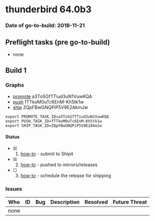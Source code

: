 # thunderbird 64.0b3

### Date of go-to-build: 2018-11-21

## Preflight tasks (pre go-to-build)
- none

## Build 1  

### Graphs
* [promote](https://tools.taskcluster.net/push-inspector/#/a3ToSGfTTiud3uN1VuwKQA) a3ToSGfTTiud3uN1VuwKQA
* [push](https://tools.taskcluster.net/push-inspector/#/fTTkoM0uTc6EnM-Kh5tk1w) fTTkoM0uTc6EnM-Kh5tk1w
* [ship](https://tools.taskcluster.net/push-inspector/#/ZQpFBwGNQPiP5V9E2AkmJw) ZQpFBwGNQPiP5V9E2AkmJw
```
export PROMOTE_TASK_ID=a3ToSGfTTiud3uN1VuwKQA
export PUSH_TASK_ID=fTTkoM0uTc6EnM-Kh5tk1w
export SHIP_TASK_ID=ZQpFBwGNQPiP5V9E2AkmJw
```


#### Status
- [x] 1.  [how-to](https://wiki.mozilla.org/Release:Release_Automation_on_Mercurial:Starting_a_Release#Submit_to_Ship_It)  - submit to Shipit
- [x] 2.  [how-to](https://github.com/mozilla-releng/releasewarrior-2.0/blob/master/docs/release-promotion/desktop/howto.md#push-artifacts-to-releases-directory)  - pushed to mirrors/releases
- [ ] 3.  [how-to](https://github.com/mozilla-releng/releasewarrior-2.0/blob/master/docs/release-promotion/desktop/howto.md#ship-the-release)  - schedule the release for shipping

### Issues
| Who                 | ID               | Bug                                                                 | Description                | Resolved                | Future Threat                |
| ------------------- | ---------------- | ------------------------------------------------------------------- | -------------------------- | ----------------------- | ---------------------------- |
| none | | | | | |

